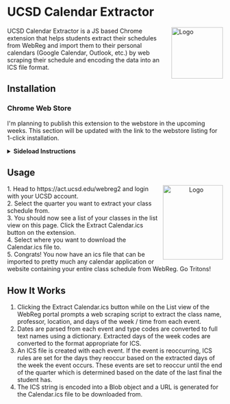 
# UCSD Calendar Extractor

<img src="https://github.com/trevorkw7/UCSD-Calendar-Extractor/blob/master/src/images/128x128.png?raw=true" align="right"
     alt="Logo" width="120" height="120">

UCSD Calendar Extractor is a JS based Chrome extension that helps students extract their schedules from
WebReg and import them to their personal calendars (Google Calendar, Outlook, etc.) by web scraping 
their schedule and encoding the data into an ICS file format.

## Installation

### Chrome Web Store

I'm planning to publish this extension to the webstore in the upcoming weeks.
This section will be updated with the link to the webstore listing for 1-click installation.

<details><summary><b>Sideload Instructions</b></summary>

1. Go to the extensions page of Google Chrome (or other Chromium based browser):
```chrome://extensions/```

2. Ensure the developer mode toggle is on.


3. Clone / Download this repository: `git clone https://github.com/trevorkw7/UCSD-Calendar-Extractor.git`

4. Click the `load unpacked` button in the extensions page of Google Chrome.

5. Select the `src` folder of the cloned repo.

6. The extension should now show up in the extensions page. Ensure the toggle to turn on the extension is enabled.

</details>

## Usage
<p align="center">
<img src="https://raw.githubusercontent.com/trevorkw7/UCSD-Calendar-Extractor/master/src/images/extension-screenshot.png" align="right"
     alt="Logo" width="140" height="174">
</p>
1. Head to https://act.ucsd.edu/webreg2 and login with your UCSD account. <br/>
2. Select the quarter you want to extract your class schedule from.<br/>
3. You should now see a list of your classes in the list view on this page. Click the Extract Calendar.ics button on the extension.<br/>
4. Select where you want to download the Calendar.ics file to. <br/>
5. Congrats! You now have an ics file that can be imported to pretty much any calendar application or website containing your entire class schedule from WebReg. Go Tritons!



## How It Works

1. Clicking the Extract Calendar.ics button while on the List view of the 
   WebReg portal prompts a web scraping script 
   to extract the class name, professor, location, and days of the week / time
   from each event.
2. Dates are parsed from each event and type codes are converted to 
   full text names using a dictionary. Extracted days of the week
   codes are converted to the format appropriate for ICS.
3. An ICS file is created with each event. If the event is reoccurring,
   ICS rules are set for the days they reoccur based on the extracted 
   days of the week the event occurs. These events are set to reoccur until
   the end of the quarter which is determined based on the date of the
   last final the student has.
4. The ICS string is encoded into a Blob object and a URL is generated 
   for the Calendar.ics file to be downloaded from.


